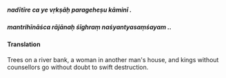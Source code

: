 ##### nadītīre ca ye vṛkṣāḥ parageheṣu kāminī .
##### mantrihīnāśca rājānaḥ śīghraṃ naśyantyasaṃśayam ..

#### Translation

Trees on a river bank, a woman in another man's house, and kings without counsellors go without doubt to swift destruction.